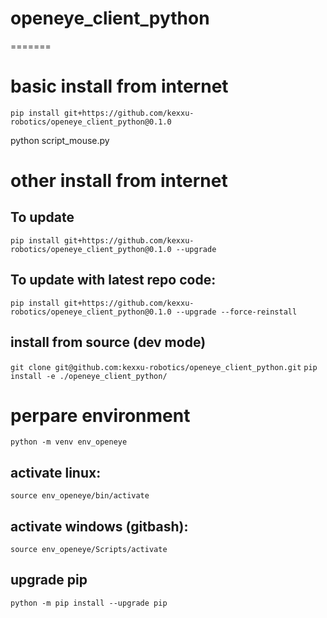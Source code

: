 # openeye_client_python


=======
# basic install from internet
`pip install git+https://github.com/kexxu-robotics/openeye_client_python@0.1.0`

python script_mouse.py


# other install from internet

## To update

`pip install git+https://github.com/kexxu-robotics/openeye_client_python@0.1.0 --upgrade`

## To update with latest repo code:

`pip install git+https://github.com/kexxu-robotics/openeye_client_python@0.1.0 --upgrade --force-reinstall`

## install from source (dev mode)

`git clone git@github.com:kexxu-robotics/openeye_client_python.git`
`pip install -e ./openeye_client_python/`


#  perpare environment

`python -m venv env_openeye`

## activate linux:

`source env_openeye/bin/activate`

## activate windows (gitbash):

`source env_openeye/Scripts/activate`

## upgrade pip
`python -m pip install --upgrade pip`

